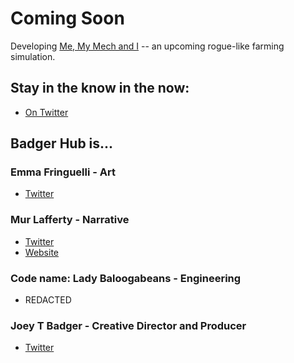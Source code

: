 # Coming Soon 

Developing [Me, My Mech and I](https://memymech.com) -- an upcoming rogue-like farming simulation.

## Stay in the know in the now:
- [On Twitter](https://twitter.com/badgerhub)

## Badger Hub is...

### **Emma Fringuelli** - Art
- [Twitter](https://twitter.com/emfring)

### **Mur Lafferty** - Narrative
- [Twitter](https://twitter.com/mightymur)
- [Website](https://murverse.com/)

### **Code name: Lady Baloogabeans** - Engineering
- REDACTED

### **Joey T Badger** - Creative Director and Producer
- [Twitter](https://twitter.com/JoeyTBadger)

